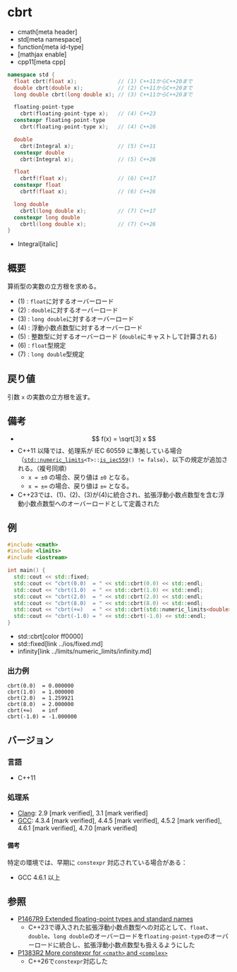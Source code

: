 # cbrt
* cmath[meta header]
* std[meta namespace]
* function[meta id-type]
* [mathjax enable]
* cpp11[meta cpp]

```cpp
namespace std {
  float cbrt(float x);             // (1) C++11からC++20まで
  double cbrt(double x);           // (2) C++11からC++20まで
  long double cbrt(long double x); // (3) C++11からC++20まで

  floating-point-type
    cbrt(floating-point-type x);   // (4) C++23
  constexpr floating-point-type
    cbrt(floating-point-type x);   // (4) C++26

  double
    cbrt(Integral x);              // (5) C++11
  constexpr double
    cbrt(Integral x);              // (5) C++26

  float
    cbrtf(float x);                // (6) C++17
  constexpr float
    cbrtf(float x);                // (6) C++26

  long double
    cbrtl(long double x);          // (7) C++17
  constexpr long double
    cbrtl(long double x);          // (7) C++26
}
```
* Integral[italic]

## 概要
算術型の実数の立方根を求める。

- (1) : `float`に対するオーバーロード
- (2) : `double`に対するオーバーロード
- (3) : `long double`に対するオーバーロード
- (4) : 浮動小数点数型に対するオーバーロード
- (5) : 整数型に対するオーバーロード (`double`にキャストして計算される)
- (6) : `float`型規定
- (7) : `long double`型規定


## 戻り値
引数 `x` の実数の立方根を返す。


## 備考
- $$ f(x) = \sqrt[3] x $$
- C++11 以降では、処理系が IEC 60559 に準拠している場合（[`std::numeric_limits`](../limits/numeric_limits.md)`<T>::`[`is_iec559`](../limits/numeric_limits/is_iec559.md)`() != false`）、以下の規定が追加される。（複号同順）
    - `x = ±0` の場合、戻り値は `±0` となる。
    - `x = ±∞` の場合、戻り値は `±∞` となる。
- C++23では、(1)、(2)、(3)が(4)に統合され、拡張浮動小数点数型を含む浮動小数点数型へのオーバーロードとして定義された


## 例
```cpp example
#include <cmath>
#include <limits>
#include <iostream>

int main() {
  std::cout << std::fixed;
  std::cout << "cbrt(0.0)  = " << std::cbrt(0.0) << std::endl;
  std::cout << "cbrt(1.0)  = " << std::cbrt(1.0) << std::endl;
  std::cout << "cbrt(2.0)  = " << std::cbrt(2.0) << std::endl;
  std::cout << "cbrt(8.0)  = " << std::cbrt(8.0) << std::endl;
  std::cout << "cbrt(+∞)   = " << std::cbrt(std::numeric_limits<double>::infinity()) << std::endl;
  std::cout << "cbrt(-1.0) = " << std::cbrt(-1.0) << std::endl;
}
```
* std::cbrt[color ff0000]
* std::fixed[link ../ios/fixed.md]
* infinity[link ../limits/numeric_limits/infinity.md]

### 出力例
```
cbrt(0.0)  = 0.000000
cbrt(1.0)  = 1.000000
cbrt(2.0)  = 1.259921
cbrt(8.0)  = 2.000000
cbrt(+∞)   = inf
cbrt(-1.0) = -1.000000
```

## バージョン
### 言語
- C++11

### 処理系
- [Clang](/implementation.md#clang): 2.9 [mark verified], 3.1 [mark verified]
- [GCC](/implementation.md#gcc): 4.3.4 [mark verified], 4.4.5 [mark verified], 4.5.2 [mark verified], 4.6.1 [mark verified], 4.7.0 [mark verified]

#### 備考
特定の環境では、早期に `constexpr` 対応されている場合がある：

- GCC 4.6.1 以上


## 参照
- [P1467R9 Extended floating-point types and standard names](https://www.open-std.org/jtc1/sc22/wg21/docs/papers/2022/p1467r9.html)
    - C++23で導入された拡張浮動小数点数型への対応として、`float`、`double`、`long double`のオーバーロードを`floating-point-type`のオーバーロードに統合し、拡張浮動小数点数型も扱えるようにした
- [P1383R2 More constexpr for `<cmath>` and `<complex>`](https://open-std.org/jtc1/sc22/wg21/docs/papers/2023/p1383r2.pdf)
    - C++26で`constexpr`対応した
